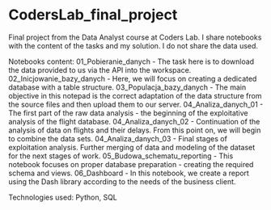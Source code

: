 # CodersLab_final_project
Final project from the Data Analyst course at Coders Lab.
I share notebooks with the content of the tasks and my solution. I do not share the data used.

Notebooks content:
01_Pobieranie_danych - The task here is to download the data provided to us via the API into the workspace.
02_Inicjowanie_bazy_danych - Here, we will focus on creating a dedicated database with a table structure.
03_Populacja_bazy_danych - The main objective in this notepad is the correct adaptation of the data structure from the source files and then upload them to our server.
04_Analiza_danych_01 - The first part of the raw data analysis - the beginning of the exploitative analysis of the flight database.
04_Analiza_danych_02 - Continuation of the analysis of data on flights and their delays. From this point on, we will begin to combine the data sets.
04_Analiza_danych_03 - Final stages of exploitation analysis. Further merging of data and modeling of the dataset for the next stages of work.
05_Budowa_schematu_reporting - This notebook focuses on proper database preparation - creating the required schema and views.
06_Dashboard - In this notebook, we create a report using the Dash library according to the needs of the business client.

Technologies used:
Python, SQL

